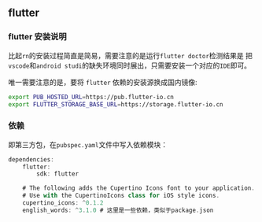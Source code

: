 ## flutter

### flutter 安装说明

比起`rn`的安装过程简直是简易，需要注意的是运行`flutter doctor`检测结果是
把`vscode`和`android studi`的缺失环境同时展出，只需要安装一个对应的`IDE`即可。

唯一需要注意的是，要将 `flutter` 依赖的安装源换成国内镜像:

```bash
export PUB_HOSTED_URL=https://pub.flutter-io.cn
export FLUTTER_STORAGE_BASE_URL=https://storage.flutter-io.cn
```

### 依赖

即第三方包，在`pubspec.yaml`文件中写入依赖模块：

```dart
dependencies:
    flutter:
        sdk: flutter

    # The following adds the Cupertino Icons font to your application.
    # Use with the CupertinoIcons class for iOS style icons.
    cupertino_icons: ^0.1.2
    english_words: ^3.1.0 # 这里是一些依赖，类似于package.json
```
